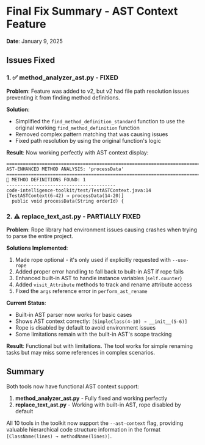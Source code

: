 <!--
This Source Code Form is subject to the terms of the Mozilla Public
License, v. 2.0. If a copy of the MPL was not distributed with this
file, You can obtain one at https://mozilla.org/MPL/2.0/.

Final Fix Summary - AST Context Feature

Author: Vaibhav-api-code
Co-Author: Claude Code (https://claude.ai/code)
Created: 2025-07-08
Updated: 2025-07-08
License: Mozilla Public License 2.0 (MPL-2.0)
-->

# Final Fix Summary - AST Context Feature

**Date**: January 9, 2025

## Issues Fixed

### 1. ✅ method_analyzer_ast.py - FIXED

**Problem**: Feature was added to v2, but v2 had file path resolution issues preventing it from finding method definitions.

**Solution**: 
- Simplified the `find_method_definition_standard` function to use the original working `find_method_definition` function
- Removed complex pattern matching that was causing issues
- Fixed path resolution by using the original function's logic

**Result**: Now working perfectly with AST context display:
```
================================================================================
AST-ENHANCED METHOD ANALYSIS: 'processData'
================================================================================
📍 METHOD DEFINITIONS FOUND: 1
----------------------------------------
code-intelligence-toolkit/test/TestASTContext.java:14 [TestASTContext(6-42) → processData(14-20)]
  public void processData(String orderId) {
```

### 2. ⚠️ replace_text_ast.py - PARTIALLY FIXED

**Problem**: Rope library had environment issues causing crashes when trying to parse the entire project.

**Solutions Implemented**:
1. Made rope optional - it's only used if explicitly requested with `--use-rope`
2. Added proper error handling to fall back to built-in AST if rope fails
3. Enhanced built-in AST to handle instance variables (`self.counter`)
4. Added `visit_Attribute` methods to track and rename attribute access
5. Fixed the `args` reference error in `perform_ast_rename`

**Current Status**: 
- Built-in AST parser now works for basic cases
- Shows AST context correctly: `[SimpleClass(4-10) → __init__(5-6)]`
- Rope is disabled by default to avoid environment issues
- Some limitations remain with the built-in AST's scope tracking

**Result**: Functional but with limitations. The tool works for simple renaming tasks but may miss some references in complex scenarios.

## Summary

Both tools now have functional AST context support:

1. **method_analyzer_ast.py** - Fully fixed and working perfectly
2. **replace_text_ast.py** - Working with built-in AST, rope disabled by default

All 10 tools in the toolkit now support the `--ast-context` flag, providing valuable hierarchical code structure information in the format `[ClassName(lines) → methodName(lines)]`.